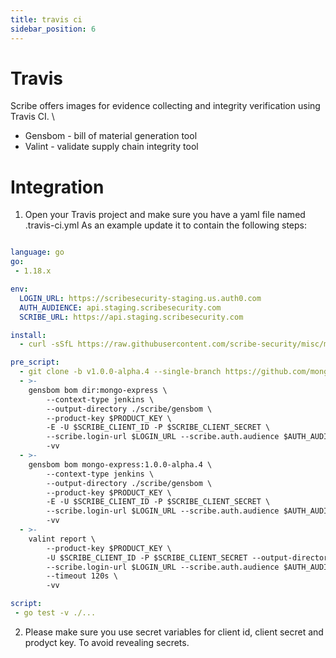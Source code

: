 ```yaml
---
title: travis ci
sidebar_position: 6
---
```


# Travis
Scribe offers images for evidence collecting and integrity verification using Travis CI. \
* Gensbom - bill of material generation tool
* Valint - validate supply chain integrity tool 

# Integration
1. Open your Travis project and make sure you have a yaml file named .travis-ci.yml
As an example update it to contain the following steps:

```yaml

language: go
go:
 - 1.18.x

env:
  LOGIN_URL: https://scribesecurity-staging.us.auth0.com
  AUTH_AUDIENCE: api.staging.scribesecurity.com
  SCRIBE_URL: https://api.staging.scribesecurity.com

install:
  - curl -sSfL https://raw.githubusercontent.com/scribe-security/misc/master/install.sh | sh -s -- -b /usr/local/bin

pre_script:
  - git clone -b v1.0.0-alpha.4 --single-branch https://github.com/mongo-express/mongo-express.git mongo-express-scm
  - >-
    gensbom bom dir:mongo-express \
        --context-type jenkins \
        --output-directory ./scribe/gensbom \
        --product-key $PRODUCT_KEY \
        -E -U $SCRIBE_CLIENT_ID -P $SCRIBE_CLIENT_SECRET \
        --scribe.login-url $LOGIN_URL --scribe.auth.audience $AUTH_AUDIENCE --scribe.url $SCRIBE_URL \
        -vv
  - >-
    gensbom bom mongo-express:1.0.0-alpha.4 \
        --context-type jenkins \
        --output-directory ./scribe/gensbom \
        --product-key $PRODUCT_KEY \
        -E -U $SCRIBE_CLIENT_ID -P $SCRIBE_CLIENT_SECRET \
        --scribe.login-url $LOGIN_URL --scribe.auth.audience $AUTH_AUDIENCE --scribe.url $SCRIBE_URL \
        -vv
  - >-
    valint report \
        --product-key $PRODUCT_KEY \
        -U $SCRIBE_CLIENT_ID -P $SCRIBE_CLIENT_SECRET --output-directory scribe/valint \
        --scribe.login-url $LOGIN_URL --scribe.auth.audience $AUTH_AUDIENCE --scribe.url $SCRIBE_URL \
        --timeout 120s \
        -vv

script:
 - go test -v ./...
```


2. Please make sure you use secret variables for client id, client secret and prodyct key. To avoid revealing secrets.
